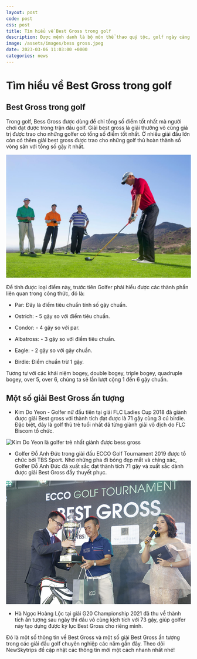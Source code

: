 ```yaml
---
layout: post
code: post
css: post
title: Tìm hiểu về Best Gross trong golf 
description: Được mệnh danh là bộ môn thể thao quý tộc, golf ngày càng được chú ý và nhận được sự yêu thích từ mọi người. Golf sở hữu một hệ thống thuật ngữ khá phức tạp, nếu đang tìm hiểu về bộ môn này, người chơi sẽ thường xuyên bắt gặp thuật ngữ Best gross hay giải best gross. Vậy Best Gross là gì? hãy cùng NewSkytrips tìm hiểu trong bài viết dưới đây nhé!
image: /assets/images/bess gross.jpeg
date: 2023-03-06 11:03:00 +0000
categories: news
---
```


# Tìm hiểu về Best Gross trong golf

## Best Gross trong golf

Trong golf, Bess Gross được dùng để chỉ tổng số điểm tốt nhất mà người chơi đạt được trong trận đấu golf. Giải best gross là giải thưởng vô cùng giá trị được trao cho những golfer có tổng số điểm tốt nhất. Ở nhiều giải đấu lớn còn có thêm giải best gross được trao cho những golf thủ hoàn thành số vòng sân với tổng số gậy ít nhất. 

![Bess gross luôn là mơ ước của nhiều Golfer](https://github.com/PacificPromise/news-skytrip/blob/gh-pages/assets/images/bess%20gross.jpeg?raw=true)

Để tính được loại điểm này, trước tiên Golfer phải hiểu được các thành phần liên quan trong công thức, đó là:

- Par: Đây là điểm tiêu chuẩn tính số gậy chuẩn.

- Ostrich: - 5 gậy so với điểm tiêu chuẩn.

- Condor: - 4 gậy so với par.

- Albatross: - 3 gậy so với điểm tiêu chuẩn.

- Eagle: - 2  gậy so với gậy chuẩn.

- Birdie: Điểm chuẩn trừ 1 gậy.

Tương tự với các khái niệm bogey, double bogey, triple bogey, quadruple bogey, over 5, over 6, chúng ta sẽ lần lượt cộng 1 đến 6 gậy chuẩn.

## Một số giải Best Gross ấn tượng

- Kim Do Yeon - Golfer nữ đầu tiên tại giải FLC Ladies Cup 2018 đã giành được giải Best gross với thành tích đạt được là 71 gậy cùng 3 cú birdie. Đặc biệt, đây là golf thủ trẻ tuổi nhất đã từng giành giải vô địch do FLC Biscom tổ chức.

![Kim Do Yeon là golfer trẻ nhất giành được bess gross](https://github.com/PacificPromise/news-skytrip/blob/gh-pages/assets/images/bess%20gross%20c%E1%BB%A7a%20kim%20do%20yeon.jpeg?raw=true)

- Golfer Đỗ Anh Đức trong giải đấu ECCO Golf Tournament 2019 được tổ chức bởi TBS Sport. Nhờ những pha đi bóng đẹp mắt và chíng xác, Golfer Đỗ Anh Đức đã xuất sắc đạt thành tích 71 gậy và xuất sắc dành được giải Best Gross đầy thuyết phục.

![Bess gross đầy ấn tượng của golfer Đỗ Anh Đức](https://github.com/PacificPromise/news-skytrip/blob/gh-pages/assets/images/bess%20gross%20cua%20golfer%20do%20anh%20duc.jpeg?raw=true)

- Hà Ngọc Hoàng Lộc tại giải G20 Championship 2021 đã thu về thành tích ấn tượng sau ngày thi đấu vô cùng kịch tích với 73 gậy, giúp golfer này tạo dựng được kỷ lục Best Gross cho riêng mình.

Đó là một số thông tin về Best Gross và một số giải Best Gross ẩn tượng trong các giải đấu golf chuyên nghiệp các năm gần đây. Theo dõi NewSkytrips để cập nhật các thông tin mới một cách nhanh nhất nhé!
